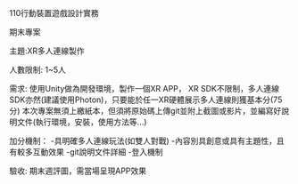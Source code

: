 110行動裝置遊戲設計實務

期末專案

主題:XR多人連線製作

人數限制: 1~5人

需求:
使用Unity做為開發環境，製作一個XR APP，
XR SDK不限制，多人連線SDK亦然(建議使用Photon)，只要能於任一XR硬體展示多人連線則獲基本分(75分)
本次專案無須上繳紙本，但須將原始碼上傳git並附上截圖或影片，並編寫好說明文件(執行環境，安裝，使用方法等...)

加分機制：
-具明確多人連線玩法(如雙人對戰)
-內容別具創意或具有主題性，且有較多互動效果
-git說明文件詳細
-登入機制

驗收:
期末週評圖，需當場呈現APP效果
